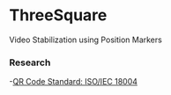 # ThreeSquare
Video Stabilization using Position Markers

### Research

-[QR Code Standard: ISO/IEC 18004](http://raidenii.net/files/datasheets/misc/qr_code.pdf)
